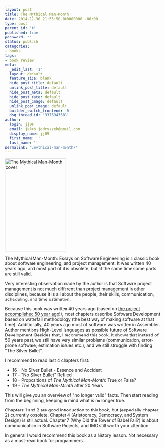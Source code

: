 ```yaml
---
layout: post
title: The Mythical Man-Month
date: 2014-12-30 21:55:50.000000000 -08:00
type: post
parent_id: '0'
published: true
password: ''
status: publish
categories:
- books
tags:
- book review
meta:
  _edit_last: '1'
  layout: default
  feature_size: blank
  hide_post_title: default
  unlink_post_title: default
  hide_post_meta: default
  hide_post_date: default
  hide_post_image: default
  unlink_post_image: default
  builder_switch_frontend: '0'
  dsq_thread_id: '3375943683'
author:
  login: jj09
  email: jakub.jedryszek@gmail.com
  display_name: jj09
  first_name: ''
  last_name: ''
permalink: "/mythical-man-month/"
---
```

<p><img class="aligncenter size-full wp-image-7251" src="{{ site.baseurl }}/assets/2014/12/Mythical_man-month_cover.jpg" alt="The Mythical Man-Month cover" width="197" height="300" /></p>
<p>The Mythical Man-Month: Essays on Software Engineering is a classic book about software engineering, and project management. It was written 40 years ago, and most part of it is obsolete, but at the same time some parts are still valid.</p>
<p>Very interesting observation made by the author is that Software project management is not much different than project management in other disciplines, because it is all about the people, their skills, communication, scheduling, and time estimation.</p>
<p>Because this book was written 40 years ago (based on <a href="http://en.wikipedia.org/wiki/OS/360_and_successors">the project accomplished 50 year ago</a>!), most chapters describe Software Development based on waterfall methodology (the best way of making software at that time). Additionally, 40 years ago most of software was written in Assembler. Author mentions High-Level languages as possible future of Software Development. Besides that, I recommend this book. It shows that instead of 50 years past, we still have very similar problems (communication, error-prone software, estimation issues etc.), and we still struggle with finding "The Silver Bullet".</p>
<p>I recommend to read last 4 chapters first:</p>
<ul>
<li>16 - No Silver Bullet - Essence and Accident</li>
<li>17 - "No Silver Bullet" Refired</li>
<li>18 - Propositions of <em>The Mythical Man-Month</em>: True or False?</li>
<li>19 - <em>The Mythical Man-Month</em> after 20 Years</li>
</ul>
<p>This will give you an overview of "no longer valid" facts. Then start reading from the beginning, keeping in mind what is no longer true.</p>
<p>Chapters 1 and 2 are good introduction to this book, but (especially chapter 2) currently obsolete. Chapter 4 (Aristocracy, Democracy, and System Design) is still actual. Chapter 7 (Why Did the Tower of Babel Fail?) is about communication in Software Projects, and IMO still worth your attention.</p>
<p>In general I would recommend this book as a history lesson. Not necessary as a must-read book for programmers.</p>
